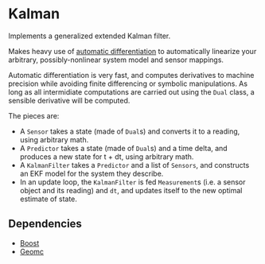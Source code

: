 Kalman
======

Implements a generalized extended Kalman filter.

Makes heavy use of [automatic differentiation](http://alexey.radul.name/ideas/2013/introduction-to-automatic-differentiation/) to automatically linearize your arbitrary, possibly-nonlinear system model and sensor mappings. 

Automatic differentiation is very fast, and computes derivatives to machine precision while avoiding finite differencing or symbolic manipulations. As long as all intermidiate computations are carried out using the `Dual` class, a sensible derivative will be computed.

The pieces are:

- A `Sensor` takes a state (made of `Dual`s) and converts it to a reading, using arbitrary math.
- A `Predictor` takes a state (made of `Dual`s) and a time delta, and produces a new state for t + dt, using arbitrary math.
- A `KalmanFilter` takes a `Predictor` and a list of `Sensors`, and constructs an EKF model for the system they describe.
- In an update loop, the `KalmanFilter` is fed `Measurement`s (i.e. a sensor object and its reading) and `dt`, and updates itself to the new optimal estimate of state.

Dependencies
------------

- [Boost](http://www.boost.org/)
- [Geomc](https://github.com/trbabb/geomc)
